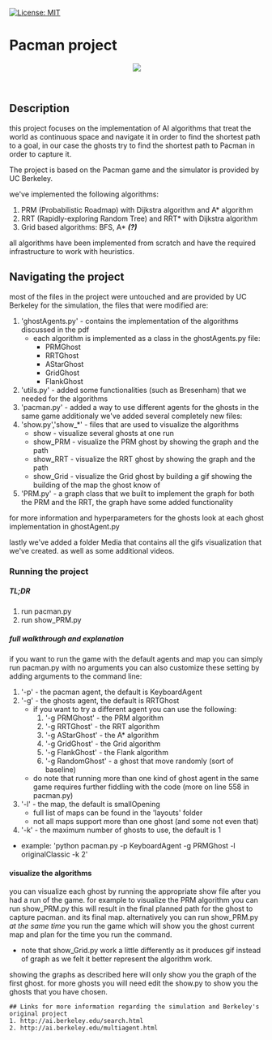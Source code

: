 [![License: MIT](https://img.shields.io/badge/License-MIT-yellow.svg)](https://opensource.org/licenses/MIT)
# Pacman project
<p align="center">
<p align="center">
<img src="https://upload.wikimedia.org/wikipedia/el/0/00/Pac-Man.png"> <br />
</p><br />

## Description
this project focuses on the implementation of AI algorithms that treat the world as continuous space and navigate it in order to find the shortest path to a goal, in our case the ghosts try to find the shortest path to Pacman in order to capture it. 

The project is based on the Pacman game and the simulator is provided by UC Berkeley.

we've implemented the following algorithms:
1. PRM (Probabilistic Roadmap) with Dijkstra algorithm and A* algorithm
2. RRT (Rapidly-exploring Random Tree) and RRT* with Dijkstra algorithm
3. Grid based algorithms: BFS, A* ***(?)***

all algorithms have been implemented from scratch and have the required infrastructure to work with heuristics.

## Navigating the project
most of the files in the project were untouched and are provided by UC Berkeley for the simulation, the files that were modified are:
1. 'ghostAgents.py' - contains the implementation of the algorithms discussed in the pdf
   - each algorithm is implemented as a class in the ghostAgents.py file:
      - PRMGhost
      - RRTGhost
      - AStarGhost
      - GridGhost
      - FlankGhost
2. 'utils.py' - added some functionalities (such as Bresenham) that we needed for the algorithms
3. 'pacman.py' - added a way to use different agents for the ghosts in the same game
additionaly we've added several completely new files:
1. 'show.py','show_*' - files that are used to visualize the algorithms
   - show - visualize several ghosts at one run
   - show_PRM - visualize the PRM ghost by showing the graph and the path
   - show_RRT - visualize the RRT ghost by showing the graph and the path
   - show_Grid - visualize the Grid ghost by building a gif showing the building of the map the ghost know of
2. 'PRM.py' - a graph class that we built to implement the graph for both the PRM and the RRT, the graph have some added functionality

for more information and hyperparameters for the ghosts look at each ghost implementation in ghostAgent.py 

lastly we've added a folder Media that contains all the gifs visualization that we've created. as well as some additional videos.

### Running the project
##### TL;DR
1. run pacman.py
2. run show_PRM.py

##### full walkthrough and explanation
if you want to run the game with the default agents and map you can simply run pacman.py with no arguments
you can also customize these setting by adding arguments to the command line:
1. '-p' - the pacman agent, the default is KeyboardAgent
2. '-g' - the ghosts agent, the default is RRTGhost
   - if you want to try a different agent you can use the following:
     1. '-g PRMGhost' - the PRM algorithm
     2. '-g RRTGhost' - the RRT algorithm
     3. '-g AStarGhost' - the A* algorithm
     4. '-g GridGhost' - the Grid algorithm
     5. '-g FlankGhost' - the Flank algorithm
     6. '-g RandomGhost' - a ghost that move randomly (sort of baseline)
   - do note that running more than one kind of ghost agent in the same game requires further fiddling with the code (more on line 558 in pacman.py)
3. '-l' - the map, the default is smallOpening
   - full list of maps can be found in the 'layouts' folder
   - not all maps support more than one ghost (and some not even that)
4. '-k' - the maximum number of ghosts to use, the default is 1
- example: 'python pacman.py -p KeyboardAgent -g PRMGhost -l originalClassic -k 2'

#### visualize the algorithms
you can visualize each ghost by running the appropriate show file after you had a run of the game. for example to visualize the PRM algorithm you can run show_PRM.py 
this will result in the final planned path for the ghost to capture pacman. and its final map.
alternatively you can run show_PRM.py *at the same time* you run the game which will show you the ghost current map and plan for the time you run the command.
- note that show_Grid.py work a little differently as it produces gif instead of graph as we felt it better represent the algorithm work.

showing the graphs as described here will only show you the graph of the first ghost. for more ghosts you will need edit the show.py to show you the ghosts that you have chosen.

```
## Links for more information regarding the simulation and Berkeley's original project
1. http://ai.berkeley.edu/search.html
2. http://ai.berkeley.edu/multiagent.html

